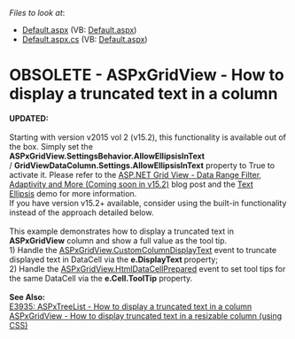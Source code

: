 <!-- default file list -->
*Files to look at*:

* [Default.aspx](./CS/WebSite/Default.aspx) (VB: [Default.aspx](./VB/WebSite/Default.aspx))
* [Default.aspx.cs](./CS/WebSite/Default.aspx.cs) (VB: [Default.aspx](./VB/WebSite/Default.aspx))
<!-- default file list end -->
# OBSOLETE - ASPxGridView - How to display a truncated text in a column


<p><strong>UPDATED:<br><br></strong>Starting with version v2015 vol 2 (v15.2), this functionality is available out of the box. Simply set the <strong>ASPxGridView.SettingsBehavior.AllowEllipsisInText</strong> / <strong>GridViewDataColumn.Settings.AllowEllipsisInText</strong> property to True to activate it. Please refer to the <a href="https://community.devexpress.com/blogs/aspnet/archive/2015/11/10/asp-net-grid-view-data-range-filter-adaptivity-and-more-coming-soon-in-v15-2.aspx">ASP.NET Grid View - Data Range Filter, Adaptivity and More (Coming soon in v15.2)</a> blog post and the <a href="http://demos.devexpress.com/ASPxGridViewDemos/Columns/TextEllipsis.aspx">Text Ellipsis</a> demo for more information.<br>If you have version v15.2+ available, consider using the built-in functionality instead of the approach detailed below.<br><br>This example demonstrates how to display a truncated text in <strong>ASPxGridView</strong> column and show a full value as the tool tip.<br>1) Handle the <a href="http://documentation.devexpress.com/#AspNet/DevExpressWebASPxGridViewASPxGridView_CustomColumnDisplayTexttopic"><u>ASPxGridView.CustomColumnDisplayText</u></a> event to truncate displayed text in DataCell via the <strong>e.DisplayText </strong>property;<br>2) Handle the <a href="http://documentation.devexpress.com/#AspNet/DevExpressWebASPxGridViewASPxGridView_HtmlDataCellPreparedtopic"><u>ASPxGridView.HtmlDataCellPrepared</u></a> event to set tool tips for the same DataCell via the <strong>e.Cell.ToolTip</strong> property.<br><br><strong>See Also:<br></strong><a href="https://www.devexpress.com/Support/Center/p/E3935">E3935: ASPxTreeList - How to display a truncated text in a column</a><br><a href="https://www.devexpress.com/Support/Center/p/E4898">ASPxGridView - How to display truncated text in a resizable column (using CSS)</a></p>

<br/>


